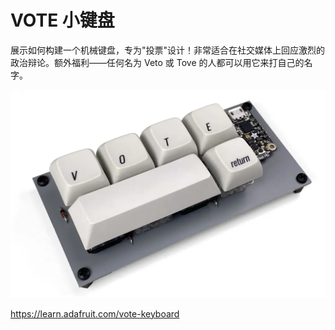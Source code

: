 # VOTE 小键盘

展示如何构建一个机械键盘，专为"投票"设计！非常适合在社交媒体上回应激烈的政治辩论。额外福利——任何名为 Veto 或 Tove 的人都可以用它来打自己的名字。

![](vote.webp)

https://learn.adafruit.com/vote-keyboard 
